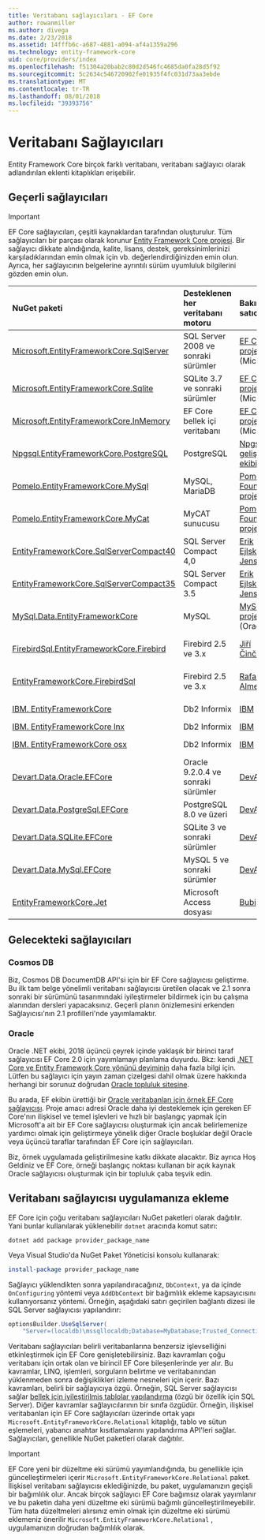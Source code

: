 ```yaml
---
title: Veritabanı sağlayıcıları - EF Core
author: rowanmiller
ms.author: divega
ms.date: 2/23/2018
ms.assetid: 14fffb6c-a687-4881-a094-af4a1359a296
ms.technology: entity-framework-core
uid: core/providers/index
ms.openlocfilehash: f51304a20bab2c80d2d546fc4685da0fa28d5f92
ms.sourcegitcommit: 5c2634c546720902fe01935f4fc031d73aa3ebde
ms.translationtype: MT
ms.contentlocale: tr-TR
ms.lasthandoff: 08/01/2018
ms.locfileid: "39393756"
---
```

# <a name="database-providers"></a>Veritabanı Sağlayıcıları

Entity Framework Core birçok farklı veritabanı, veritabanı sağlayıcı olarak adlandırılan eklenti kitaplıkları erişebilir.

## <a name="current-providers"></a>Geçerli sağlayıcıları
> [!IMPORTANT]  
> EF Core sağlayıcıları, çeşitli kaynaklardan tarafından oluşturulur. Tüm sağlayıcıları bir parçası olarak korunur [Entity Framework Core projesi](https://github.com/aspnet/EntityFrameworkCore). Bir sağlayıcı dikkate alındığında, kalite, lisans, destek, gereksinimlerinizi karşıladıklarından emin olmak için vb. değerlendirdiğinizden emin olun. Ayrıca, her sağlayıcının belgelerine ayrıntılı sürüm uyumluluk bilgilerini gözden emin olun.

| NuGet paketi                                                                                                        | Desteklenen her veritabanı motoru | Bakımcı / satıcı                                                           | Notları / gereksinimleri           | Faydalı bağlantılar                                                                                                                                                                                       |
|:---------------------------------------------------------------------------------------------------------------------|:---------------------------|:------------------------------------------------------------------------------|:-------------------------------|:---------------------------------------------------------------------------------------------------------------------------------------------------------------------------------------------------|
| [Microsoft.EntityFrameworkCore.SqlServer](https://www.nuget.org/packages/Microsoft.EntityFrameworkCore.SqlServer)    | SQL Server 2008 ve sonraki sürümler    | [EF Core projesi](https://github.com/aspnet/EntityFrameworkCore/) (Microsoft) |                                | [Docs](xref:core/providers/sql-server/index)                                                                                                                                                       |
| [Microsoft.EntityFrameworkCore.Sqlite](https://www.nuget.org/packages/Microsoft.EntityFrameworkCore.Sqlite)          | SQLite 3.7 ve sonraki sürümler         | [EF Core projesi](https://github.com/aspnet/EntityFrameworkCore/) (Microsoft) |                                | [Docs](xref:core/providers/sqlite/index)                                                                                                                                                           |
| [Microsoft.EntityFrameworkCore.InMemory](https://www.nuget.org/packages/Microsoft.EntityFrameworkCore.InMemory)      | EF Core bellek içi veritabanı | [EF Core projesi](https://github.com/aspnet/EntityFrameworkCore/) (Microsoft) | Yalnızca test etmek için               | [Docs](xref:core/providers/in-memory/index)                                                                                                                                                        |
| [Npgsql.EntityFrameworkCore.PostgreSQL](https://www.nuget.org/packages/Npgsql.EntityFrameworkCore.PostgreSQL)        | PostgreSQL                 | [Npgsql geliştirme ekibi](https://github.com/npgsql)                          |                                | [Docs](http://www.npgsql.org/efcore/index.html)                                                                                                                                                    |
| [Pomelo.EntityFrameworkCore.MySql](https://www.nuget.org/packages/Pomelo.EntityFrameworkCore.MySql)                  | MySQL, MariaDB             | [Pomelo Foundation proje](https://github.com/PomeloFoundation)              |                                | [Benioku dosyası](https://github.com/PomeloFoundation/Pomelo.EntityFrameworkCore.MySql/blob/master/README.md)                                                                                               |
| [Pomelo.EntityFrameworkCore.MyCat](https://www.nuget.org/packages/Pomelo.EntityFrameworkCore.MyCat)                  | MyCAT sunucusu               | [Pomelo Foundation proje](https://github.com/PomeloFoundation)              | EF Core 1.1 kadar yayın öncesi | [Benioku dosyası](https://github.com/PomeloFoundation/Pomelo.EntityFrameworkCore.MyCat/blob/master/README.md)                                                                                               |
| [EntityFrameworkCore.SqlServerCompact40](https://www.nuget.org/packages/EntityFrameworkCore.SqlServerCompact40)      | SQL Server Compact 4,0     | [Erik Ejlskov Jensen](https://github.com/ErikEJ/)                             | .NET Framework                 | [Wiki](https://github.com/ErikEJ/EntityFramework.SqlServerCompact/wiki/Using-EF-Core-with-SQL-Server-Compact-in-Traditional-.NET-Applications)                                                     |
| [EntityFrameworkCore.SqlServerCompact35](https://www.nuget.org/packages/EntityFrameworkCore.SqlServerCompact35)      | SQL Server Compact 3.5     | [Erik Ejlskov Jensen](https://github.com/ErikEJ/)                             | .NET Framework                 | [Wiki](https://github.com/ErikEJ/EntityFramework.SqlServerCompact/wiki/Using-EF-Core-with-SQL-Server-Compact-in-Traditional-.NET-Applications)                                                     |
| [MySql.Data.EntityFrameworkCore](https://www.nuget.org/packages/MySql.Data.EntityFrameworkCore)                      | MySQL                      | [MySQL proje](http://dev.mysql.com) (Oracle)                                | Yayın öncesi                    | [Docs](https://dev.mysql.com/doc/connector-net/en/)                                                                                                                                                |
| [FirebirdSql.EntityFrameworkCore.Firebird](https://www.nuget.org/packages/FirebirdSql.EntityFrameworkCore.Firebird/) | Firebird 2.5 ve 3.x       | [Jiří Činčura](https://github.com/cincuranet)                                 | EF Core 2.0 ve sonraki sürümler            | [Docs](https://github.com/cincuranet/FirebirdSql.Data.FirebirdClient/blob/master/Provider/docs/entity-framework-core.md)                                                                           |
| [EntityFrameworkCore.FirebirdSql](https://www.nuget.org/packages/EntityFrameworkCore.FirebirdSql/)                   | Firebird 2.5 ve 3.x       | [Rafael Almeida](https://github.com/ralmsdeveloper)                           | EF Core 2.0 ve sonraki sürümler            | [Wiki](https://github.com/ralmsdeveloper/EntityFrameworkCore.FirebirdSQL/wiki)                                                                                                                     |
| [IBM. EntityFrameworkCore](https://www.nuget.org/packages/IBM.EntityFrameworkCore)                                    | Db2 Informix              | [IBM](https://ibm.com)                                                        | Windows sürümü                | [blogu](https://www.ibm.com/developerworks/community/blogs/96960515-2ea1-4391-8170-b0515d08e4da/entry/Creating_Entity_Data_Model_using_IBM_Data_Server_providers_for_Entity_Framework_Core?lang=en) |
| [IBM. EntityFrameworkCore lnx](https://www.nuget.org/packages/IBM.EntityFrameworkCore-lnx)                            | Db2 Informix              | [IBM](https://ibm.com)                                                        | Linux sürümü                  | [blogu](https://www.ibm.com/developerworks/community/blogs/96960515-2ea1-4391-8170-b0515d08e4da/entry/Creating_Entity_Data_Model_using_IBM_Data_Server_providers_for_Entity_Framework_Core?lang=en) |
| [IBM. EntityFrameworkCore osx](https://www.nuget.org/packages/IBM.EntityFrameworkCore-osx)                            | Db2 Informix              | [IBM](https://ibm.com)                                                        | macOS sürümü                  | [blogu](https://www.ibm.com/developerworks/community/blogs/96960515-2ea1-4391-8170-b0515d08e4da/entry/Creating_Entity_Data_Model_using_IBM_Data_Server_providers_for_Entity_Framework_Core?lang=en) |
| [Devart.Data.Oracle.EFCore](https://www.nuget.org/packages/Devart.Data.Oracle.EFCore/)                               | Oracle 9.2.0.4 ve sonraki sürümler     | [DevArt](https://www.devart.com/)                                             | Ücretli                           | [Docs](https://www.devart.com/dotconnect/oracle/docs/)                                                                                                                                             |
| [Devart.Data.PostgreSql.EFCore](https://www.nuget.org/packages/Devart.Data.PostgreSql.EFCore/)                       | PostgreSQL 8.0 ve üzeri     | [DevArt](https://www.devart.com/)                                             | Ücretli                           | [Docs](https://www.devart.com/dotconnect/postgresql/docs/)                                                                                                                                         |
| [Devart.Data.SQLite.EFCore](https://www.nuget.org/packages/Devart.Data.SQLite.EFCore/)                               | SQLite 3 ve sonraki sürümler           | [DevArt](https://www.devart.com/)                                             | Ücretli                           | [Docs](https://www.devart.com/dotconnect/sqlite/docs/)                                                                                                                                             |
| [Devart.Data.MySql.EFCore](https://www.nuget.org/packages/Devart.Data.MySql.EFCore/)                                 | MySQL 5 ve sonraki sürümler            | [DevArt](https://www.devart.com/)                                             | Ücretli                           | [Docs](https://www.devart.com/dotconnect/mysql/docs/)                                                                                                                                              |
| [EntityFrameworkCore.Jet](https://www.nuget.org/packages/EntityFrameworkCore.Jet/)                                   | Microsoft Access dosyası     | [Bubi](https://github.com/bubibubi)                                           | EF Core 2.0, .NET Framework    | [Benioku dosyası](https://github.com/bubibubi/EntityFrameworkCore.Jet/blob/master/docs/README.md)                                                                                                           |

## <a name="future-providers"></a>Gelecekteki sağlayıcıları

### <a name="cosmos-db"></a>Cosmos DB

Biz, Cosmos DB DocumentDB API'si için bir EF Core sağlayıcısı geliştirme. Bu ilk tam belge yönelimli veritabanı sağlayıcısı üretilen olacak ve 2.1 sonra sonraki bir sürümünü tasarımındaki iyileştirmeler bildirmek için bu çalışma alanından dersleri yapacaksınız. Geçerli planın önizlemesini erkenden Sağlayıcısı'nın 2.1 profilleri'nde yayımlamaktır.

### <a name="oracle"></a>Oracle
Oracle .NET ekibi, 2018 üçüncü çeyrek içinde yaklaşık bir birinci taraf sağlayıcısı EF Core 2.0 için yayımlamayı planlama duyurdu. Bkz: kendi [.NET Core ve Entity Framework Core yönünü deyiminin](http://www.oracle.com/technetwork/topics/dotnet/tech-info/odpnet-dotnet-ef-core-sod-4395108.pdf) daha fazla bilgi için.
Lütfen bu sağlayıcı için yayın zaman çizelgesi dahil olmak üzere hakkında herhangi bir sorunuz doğrudan [Oracle topluluk sitesine](https://community.oracle.com/).

Bu arada, EF ekibin ürettiği bir [Oracle veritabanları için örnek EF Core sağlayıcısı](https://github.com/aspnet/EntityFrameworkCore/tree/master/samples/OracleProvider). Proje amacı adresi Oracle daha iyi desteklemek için gereken EF Core'nın ilişkisel ve temel işlevleri ve hızlı bir başlangıç yapmak için Microsoft'a ait bir EF Core sağlayıcısı oluşturmak için ancak belirlemenize yardımcı olmak için geliştirmeye yönelik diğer Oracle boşluklar değil Oracle veya üçüncü taraflar tarafından EF Core için sağlayıcıları.

Biz, örnek uygulamada geliştirilmesine katkı dikkate alacaktır. Biz ayrıca Hoş Geldiniz ve EF Core, örneği başlangıç noktası kullanan bir açık kaynak Oracle sağlayıcısı oluşturmak için bir topluluk çaba teşvik edin.

## <a name="adding-a-database-provider-to-your-application"></a>Veritabanı sağlayıcısı uygulamanıza ekleme

EF Core için çoğu veritabanı sağlayıcıları NuGet paketleri olarak dağıtılır. Yani bunlar kullanılarak yüklenebilir `dotnet` aracında komut satırı:

``` console
dotnet add package provider_package_name
```

Veya Visual Studio'da NuGet Paket Yöneticisi konsolu kullanarak:

``` powershell
install-package provider_package_name
```

Sağlayıcı yüklendikten sonra yapılandıracağınız, `DbContext`, ya da içinde `OnConfiguring` yöntemi veya `AddDbContext` bir bağımlılık ekleme kapsayıcısını kullanıyorsanız yöntemi. Örneğin, aşağıdaki satırı geçirilen bağlantı dizesi ile SQL Server sağlayıcısı yapılandırır:

``` csharp
optionsBuilder.UseSqlServer(
    "Server=(localdb)\mssqllocaldb;Database=MyDatabase;Trusted_Connection=True;");
```  

Veritabanı sağlayıcıları belirli veritabanlarına benzersiz işlevselliğini etkinleştirmek için EF Core genişletebilirsiniz. Bazı kavramları çoğu veritabanı için ortak olan ve birincil EF Core bileşenlerinde yer alır. Bu kavramlar, LINQ, işlemleri, sorguların belirtme ve veritabanından yüklenmeden sonra değişiklikleri izleme nesneleri için içerir. Bazı kavramları, belirli bir sağlayıcıya özgü. Örneğin, SQL Server sağlayıcısı sağlar [bellek için iyileştirilmiş tablolar yapılandırma](xref:core/providers/sql-server/memory-optimized-tables) (özgü bir özellik için SQL Server). Diğer kavramlar sağlayıcılarının bir sınıfa özgüdür. Örneğin, ilişkisel veritabanları için EF Core sağlayıcıları üzerinde ortak yapı `Microsoft.EntityFrameworkCore.Relational` kitaplığı, tablo ve sütun eşlemeleri, yabancı anahtar kısıtlamalarını yapılandırma API'leri sağlar. Sağlayıcıları, genellikle NuGet paketleri olarak dağıtılır.

> [!IMPORTANT]  
> EF Core yeni bir düzeltme eki sürümü yayımlandığında, bu genellikle için güncelleştirmeleri içerir `Microsoft.EntityFrameworkCore.Relational` paket. İlişkisel veritabanı sağlayıcısı eklediğinizde, bu paket, uygulamanızın geçişli bir bağımlılık olur. Ancak birçok sağlayıcı EF Core bağımsız olarak yayımlanır ve bu paketin daha yeni düzeltme eki sürümü bağımlı güncelleştirilmeyebilir. Tüm hata düzeltmeleri alırsınız emin olmak için düzeltme eki sürümü eklemeniz önerilir `Microsoft.EntityFrameworkCore.Relational` , uygulamanızın doğrudan bağımlılık olarak.
